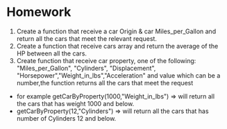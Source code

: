 # Homework

1. Create a function that receive a car Origin & car Miles_per_Gallon and return all the cars that meet the relevant request.
2. Create a function that receive cars array and return the average of the HP between all the cars.
3. Create function that receive car property, one of the following: "Miles_per_Gallon", "Cylinders", "Displacement", "Horsepower","Weight_in_lbs","Acceleration" and value which can be a number,the function returns all the cars that meet the request

- for example getCarByProperty(1000,"Weight_in_lbs") => will return all the cars that has weight 1000 and below.
- getCarByProperty(12,"Cylinders") => will return all the cars that has number of Cylinders 12 and below.
